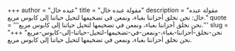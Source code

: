 +++
author = "عبده خال"
title = "مقولة عبده خال"
description = "مقولة عبده خال: نحن نخلق أحزاننا بغباء، ونمعن في تضخيمها لتحيل حياتنا إلى كابوس مريع."
quote = '''نحن نخلق أحزاننا بغباء، ونمعن في تضخيمها لتحيل حياتنا إلى كابوس مريع.'''
slug = "نحن-نخلق-أحزاننا-بغباء،-ونمعن-في-تضخيمها-لتحيل-حياتنا-إلى-كابوس-مريع"
+++
نحن نخلق أحزاننا بغباء، ونمعن في تضخيمها لتحيل حياتنا إلى كابوس مريع.
